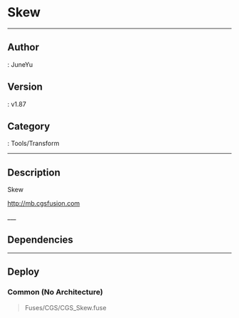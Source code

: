 # Skew
___

## Author
 : JuneYu

## Version
 : v1.87

## Category
 : Tools/Transform
___

## Description
<p>Skew</p>
<p><a href="http://mb.cgsfusion.com">http://mb.cgsfusion.com</a></p>___

## Dependencies


___

## Deploy

### Common (No Architecture)

> Fuses/CGS/CGS_Skew.fuse  

